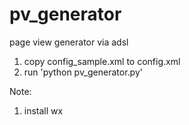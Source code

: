 pv_generator
============

page view generator via adsl


1. copy config_sample.xml to config.xml
2. run 'python pv_generator.py'

Note: 
1. install wx 
